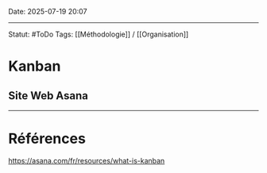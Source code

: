 Date: 2025-07-19 20:07

---
Statut: #ToDo 
Tags: [[Méthodologie]] / [[Organisation]]
# Kanban
## Site Web Asana












---
# Références
https://asana.com/fr/resources/what-is-kanban